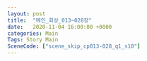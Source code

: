 ```yaml
---
layout: post
title:  "메인_회상_013~028장"
date:   2020-11-04 16:00:00 +0000
categories: Main
Tags: Story Main
SceneCode: ["scene_skip_cp013-028_q1_s10"]
---
```

